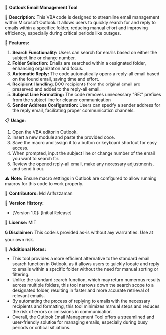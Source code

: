 📧 **Outlook Email Management Tool**

📝 **Description:**
This VBA code is designed to streamline email management within Microsoft Outlook. It allows users to quickly search for and reply to emails within a specified folder, reducing manual effort and improving efficiency, especially during critical periods like outages.

🚀 **Features:**
1. **Search Functionality:** Users can search for emails based on either the subject line or change number.
2. **Folder Selection:** Emails are searched within a designated folder, enhancing organization and focus.
3. **Automatic Reply:** The code automatically opens a reply-all email based on the found email, saving time and effort.
4. **Recipient Handling:** BCC recipients from the original email are preserved and added to the reply-all email.
5. **Subject Line Formatting:** The code removes unnecessary "RE:" prefixes from the subject line for cleaner communication.
6. **Sender Address Configuration:** Users can specify a sender address for the reply email, facilitating proper communication channels.

📋 **Usage:**
1. Open the VBA editor in Outlook.
2. Insert a new module and paste the provided code.
3. Save the macro and assign it to a button or keyboard shortcut for easy access.
4. When prompted, input the subject line or change number of the email you want to search for.
5. Review the opened reply-all email, make any necessary adjustments, and send it out.

⚠️ **Note:** Ensure macro settings in Outlook are configured to allow running macros for this code to work properly.

👥 **Contributors:**
Md Arifuzzaman

📌 **Version History:**
- [Version 1.0]: [Initial Release]


📄 **License:**
MIT

🔒 **Disclaimer:**
This code is provided as-is without any warranties. Use at your own risk.

📝 **Additional Notes:**
- This tool provides a more efficient alternative to the standard email search function in Outlook, as it allows users to quickly locate and reply to emails within a specific folder without the need for manual sorting or filtering.
- Unlike the standard search function, which may return numerous results across multiple folders, this tool narrows down the search scope to a designated folder, resulting in faster and more accurate retrieval of relevant emails.
- By automating the process of replying to emails with the necessary recipients and formatting, this tool minimizes manual steps and reduces the risk of errors or omissions in communication.
- Overall, the Outlook Email Management Tool offers a streamlined and user-friendly solution for managing emails, especially during busy periods or critical situations.
